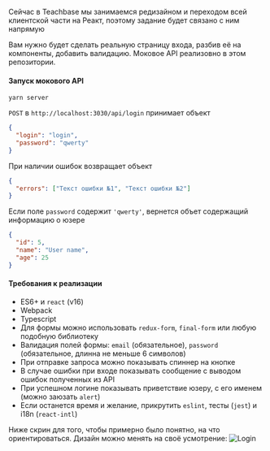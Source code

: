 Сейчас в Teachbase мы занимаемся редизайном и переходом всей клиентской части на Реакт, поэтому задание будет связано с ним напрямую

Вам нужно будет сделать реальную страницу входа, разбив её на компоненты, добавить валидацию. Моковое API реализовно в этом репозитории.

#### Запуск мокового API

`yarn server`

`POST` в `http://localhost:3030/api/login` принимает объект

```json
{
  "login": "login",
  "password": "qwerty"
}
```

При наличии ошибок возвращает объект

```json
{
  "errors": ["Текст ошибки №1", "Текст ошибки №2"]
}
```

Если поле `password` содержит `'qwerty'`, вернется объет содержащий информацию о юзере

```json
{
  "id": 5,
  "name": "User name",
  "age": 25
}
```

#### Требования к реализации

- ES6+ и `react` (v16)
- Webpack
- Typescript
- Для формы можно использовать `redux-form`, `final-form` или любую подобную библиотеку
- Валидация полей формы: `email` (обязательное), `password` (обязательное, длинна не меньше 6 символов)
- При отправке запроса можно показывать спиннер на кнопке
- В случае ошибки при входе показывать сообщение с выводом ошибок полученных из API
- При успешном логине показывать приветствие юзеру, с его именем (можно заюзать `alert`)
- Если останется время и желание, прикрутить `eslint`, тесты (`jest`) и i18n (`react-intl`)

Ниже скрин для того, чтобы примерно было понятно, на что ориентироваться. Дизайн можно менять на своё усмотрение:
![Login](https://gist.githubusercontent.com/alekseenkoss77/3485b70166c85cb2636ed3e312f20dd0/raw/c9644f7bee37a1b290fba5ec4dbb330dade505f8/login.png)
